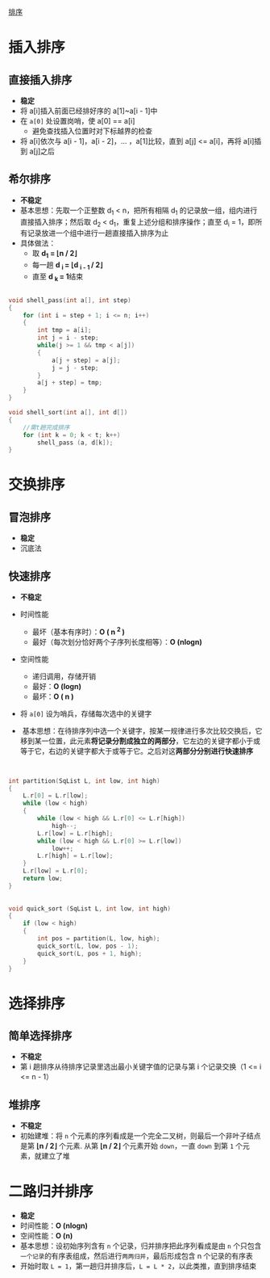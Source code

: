 [排序](https://git.acwing.com/ZagY/learn-data-structures/-/blob/main/Sort/README.md)
# 插入排序
## 直接插入排序
- **稳定**
- 将 a[i]插入前面已经排好序的 a[1]~a[i - 1]中
- 在  `a[0]` 处设置岗哨，使 a[0] == a[i]
	- 避免查找插入位置时对下标越界的检查
- 将 a[i]依次与 a[i - 1]，a[i - 2]，... ，a[1]比较，直到 a[j] <= a[i]，再将 a[i]插到 a[j]之后
## 希尔排序
- **不稳定**
- 基本思想：先取一个正整数 d<sub>1</sub> < n，把所有相隔 d<sub>1</sub> 的记录放一组，组内进行直接插入排序；然后取 d<sub>2 </sub> < d<sub>1</sub>，重复上述分组和排序操作；直至 d<sub>i</sub> = 1，即所有记录放进一个组中进行一趟直接插入排序为止
- 具体做法：
	- 取 **d<sub>1</sub> = ⌊n / 2⌋**
	- 每一趟 **d <sub> i </sub> = ⌊d <sub> i - 1 </sub> / 2⌋**
	- 直至 **d <sub> k </sub> = 1**结束

```cpp

void shell_pass(int a[], int step)
{
	for (int i = step + 1; i <= n; i++)
	{
		int tmp = a[i];
		int j = i - step;
		while(j >= 1 && tmp < a[j])
		{
			a[j + step] = a[j];
			j = j - step;
		}
		a[j + step] = tmp;
	}
}

void shell_sort(int a[], int d[])
{	
	//需t趟完成排序
	for (int k = 0; k < t; k++)
		shell_pass (a, d[k]);
}
```

# 交换排序
## 冒泡排序
- **稳定**
- 沉底法
## 快速排序
- **不稳定**
- 时间性能
	- 最坏（基本有序时）：**O ( n <sup> 2 </sup> )** 
	- 最好（每次划分恰好两个子序列长度相等）：**O (nlogn)**

- 空间性能
	- 递归调用，存储开销
	- 最好：**O (logn)**
	- 最坏：**O ( n )** 
- 将  `a[0]` 设为哨兵，存储每次选中的关键字
-  基本思想：在待排序列中选一个关键字，按某一规律进行多次比较交换后，它移到某一位置，此元素**将记录分割成独立的两部分**，它左边的关键字都小于或等于它，右边的关键字都大于或等于它。之后对这**两部分分别进行快速排序**


```cpp

  
int partition(SqList L, int low, int high)  
{  
    L.r[0] = L.r[low];  
    while (low < high)  
    {  
        while (low < high && L.r[0] <= L.r[high])  
            high--;  
        L.r[low] = L.r[high];  
        while (low < high && L.r[0] >= L.r[low])  
            low++;  
        L.r[high] = L.r[low];  
    }  
    L.r[low] = L.r[0];  
    return low;  
}  
  
  
void quick_sort (SqList L, int low, int high)  
{  
    if (low < high)  
    {  
        int pos = partition(L, low, high);  
        quick_sort(L, low, pos - 1);  
        quick_sort(L, pos + 1, high);  
    }  
}
```


# 选择排序
## 简单选择排序
- **不稳定**
- 第 i 趟排序从待排序记录里选出最小关键字值的记录与第 i 个记录交换（1 <= i <= n - 1）
## 堆排序
- **不稳定**
- 初始建堆：将 `n` 个元素的序列看成是一个完全二叉树，则最后一个非叶子结点是第 **⌊n / 2⌋** 个元素. 从第 **⌊n / 2⌋** 个元素开始 `down`，一直 `down` 到第 `1` 个元素，就建立了堆

# 二路归并排序
- **稳定**
- 时间性能：**O (nlogn)**
- 空间性能：**O (n)**
- 基本思想：设初始序列含有 `n` 个记录，归并排序把此序列看成是由 `n` 个只包含`一个记录`的有序表组成，然后进行`两两归并`，最后形成包含 n 个记录的有序表
- 开始时取 `L = 1`，第一趟归并排序后，`L = L * 2`，以此类推，直到排序结束
